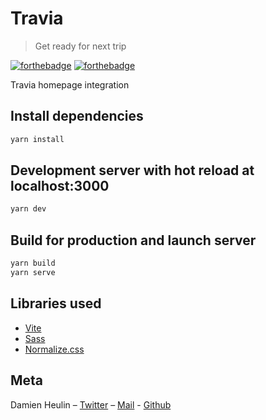# Travia
> Get ready for next trip

[![forthebadge](https://forthebadge.com/images/badges/built-with-love.svg)](https://forthebadge.com) [![forthebadge](https://forthebadge.com/images/badges/made-with-javascript.svg)](https://forthebadge.com)

Travia homepage integration

## Install dependencies

```sh
yarn install
```

## Development server with hot reload at localhost:3000

```sh
yarn dev
```

## Build for production and launch server

```sh
yarn build
yarn serve
```

## Libraries used

- [Vite](https://vitejs.dev/)
- [Sass](https://sass-lang.com/)
- [Normalize.css](https://necolas.github.io/normalize.css/)

## Meta

Damien Heulin – [Twitter](https://twitter.com/damien_hl) – [Mail](mailto:damienheulin87@gmail.com) - [Github](https://github.com/damien-hl)
